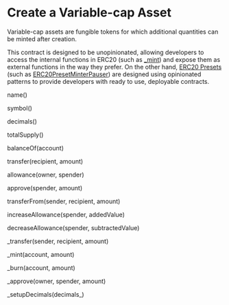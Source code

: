 # Create a Variable-cap Asset

Variable-cap assets are fungible tokens for which additional quantities can be minted after creation.

 This contract is designed to be unopinionated, allowing developers to access the internal functions in ERC20 \(such as [\_mint](https://docs.openzeppelin.com/contracts/3.x/api/token/erc20#ERC20-_mint-address-uint256-)\) and expose them as external functions in the way they prefer. On the other hand, [ERC20 Presets](https://docs.openzeppelin.com/contracts/3.x/erc20#Presets) \(such as [ERC20PresetMinterPauser](https://docs.openzeppelin.com/contracts/3.x/api/presets#ERC20PresetMinterPauser)\) are designed using opinionated patterns to provide developers with ready to use, deployable contracts.

name\(\)

symbol\(\)

decimals\(\)

totalSupply\(\)

balanceOf\(account\)

transfer\(recipient, amount\)

allowance\(owner, spender\)

approve\(spender, amount\)

transferFrom\(sender, recipient, amount\)

increaseAllowance\(spender, addedValue\)

decreaseAllowance\(spender, subtractedValue\)

\_transfer\(sender, recipient, amount\)

\_mint\(account, amount\)

\_burn\(account, amount\)

\_approve\(owner, spender, amount\)

\_setupDecimals\(decimals\_\)

